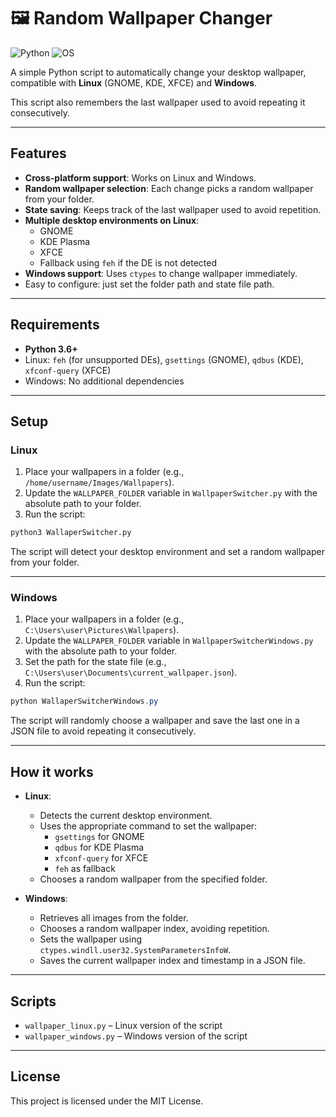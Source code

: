 # 🖼️ Random Wallpaper Changer

![Python](https://img.shields.io/badge/Python-3.6%2B-blue)
![OS](https://img.shields.io/badge/OS-Linux%20%7C%20Windows-green)

A simple Python script to automatically change your desktop wallpaper, compatible with **Linux** (GNOME, KDE, XFCE) and **Windows**.  

This script also remembers the last wallpaper used to avoid repeating it consecutively.

---

## Features

- **Cross-platform support**: Works on Linux and Windows.
- **Random wallpaper selection**: Each change picks a random wallpaper from your folder.
- **State saving**: Keeps track of the last wallpaper used to avoid repetition.
- **Multiple desktop environments on Linux**:
  - GNOME
  - KDE Plasma
  - XFCE
  - Fallback using `feh` if the DE is not detected
- **Windows support**: Uses `ctypes` to change wallpaper immediately.
- Easy to configure: just set the folder path and state file path.

---

## Requirements

- **Python 3.6+**
- Linux: `feh` (for unsupported DEs), `gsettings` (GNOME), `qdbus` (KDE), `xfconf-query` (XFCE)
- Windows: No additional dependencies

---

## Setup

### Linux

1. Place your wallpapers in a folder (e.g., `/home/username/Images/Wallpapers`).
2. Update the `WALLPAPER_FOLDER` variable in `WallpaperSwitcher.py` with the absolute path to your folder.
3. Run the script:

```bash
python3 WallaperSwitcher.py
```

The script will detect your desktop environment and set a random wallpaper from your folder.

---

### Windows

1. Place your wallpapers in a folder (e.g., `C:\Users\user\Pictures\Wallpapers`).
2. Update the `WALLPAPER_FOLDER` variable in `WallpaperSwitcherWindows.py` with the absolute path to your folder.
3. Set the path for the state file (e.g., `C:\Users\user\Documents\current_wallpaper.json`).
4. Run the script:

```powershell
python WallaperSwitcherWindows.py
```

The script will randomly choose a wallpaper and save the last one in a JSON file to avoid repeating it consecutively.

---

## How it works

- **Linux**:
  - Detects the current desktop environment.
  - Uses the appropriate command to set the wallpaper:
    - `gsettings` for GNOME
    - `qdbus` for KDE Plasma
    - `xfconf-query` for XFCE
    - `feh` as fallback
  - Chooses a random wallpaper from the specified folder.

- **Windows**:
  - Retrieves all images from the folder.
  - Chooses a random wallpaper index, avoiding repetition.
  - Sets the wallpaper using `ctypes.windll.user32.SystemParametersInfoW`.
  - Saves the current wallpaper index and timestamp in a JSON file.

---
## Scripts

- `wallpaper_linux.py` – Linux version of the script
- `wallpaper_windows.py` – Windows version of the script

---

## License

This project is licensed under the MIT License.
